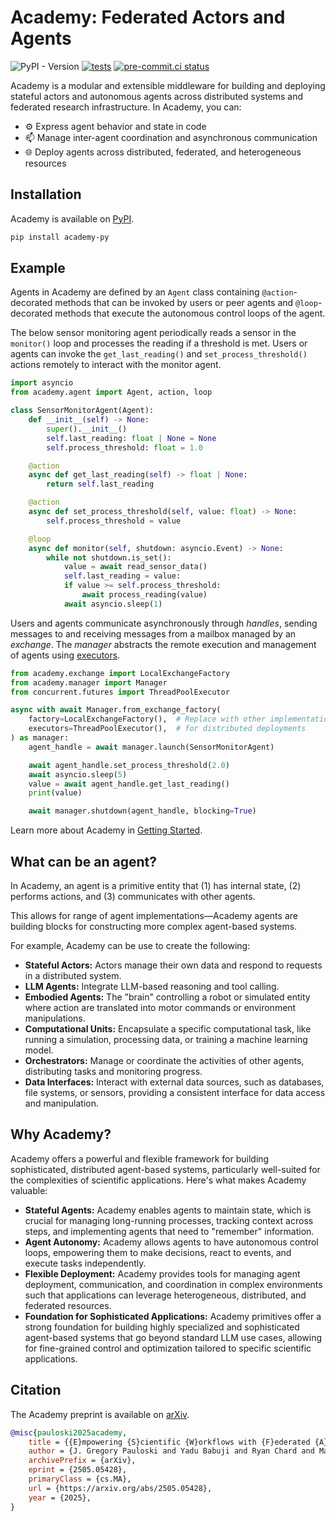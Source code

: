 # Academy: Federated Actors and Agents

![PyPI - Version](https://img.shields.io/pypi/v/academy-py)
[![tests](https://github.com/academy-agents/academy/actions/workflows/tests.yml/badge.svg)](https://github.com/academy-agents/academy/actions)
[![pre-commit.ci status](https://results.pre-commit.ci/badge/github/academy-agents/academy/main.svg)](https://results.pre-commit.ci/latest/github/academy-agents/academy/main)

Academy is a modular and extensible middleware for building and deploying stateful actors and autonomous agents across distributed systems and federated research infrastructure.
In Academy, you can:

* ⚙️  Express agent behavior and state in code
* 📫 Manage inter-agent coordination and asynchronous communication
* 🌐 Deploy agents across distributed, federated, and heterogeneous resources

## Installation

Academy is available on [PyPI](https://pypi.org/project/academy-py/).

```bash
pip install academy-py
```

## Example

Agents in Academy are defined by an `Agent` class containing `@action`-decorated methods that can be invoked by users or peer agents and `@loop`-decorated methods that execute the autonomous control loops of the agent.

The below sensor monitoring agent periodically reads a sensor in the `monitor()` loop and processes the reading if a threshold is met.
Users or agents can invoke the `get_last_reading()` and `set_process_threshold()` actions remotely to interact with the monitor agent.

```python
import asyncio
from academy.agent import Agent, action, loop

class SensorMonitorAgent(Agent):
    def __init__(self) -> None:
        super().__init__()
        self.last_reading: float | None = None
        self.process_threshold: float = 1.0

    @action
    async def get_last_reading(self) -> float | None:
        return self.last_reading

    @action
    async def set_process_threshold(self, value: float) -> None:
        self.process_threshold = value

    @loop
    async def monitor(self, shutdown: asyncio.Event) -> None:
        while not shutdown.is_set():
            value = await read_sensor_data()
            self.last_reading = value:
            if value >= self.process_threshold:
                await process_reading(value)
            await asyncio.sleep(1)
```

Users and agents communicate asynchronously through *handles*, sending messages to and receiving messages from a mailbox managed by an *exchange*.
The *manager* abstracts the remote execution and management of agents using [executors](https://docs.python.org/3/library/concurrent.futures.html).

```python
from academy.exchange import LocalExchangeFactory
from academy.manager import Manager
from concurrent.futures import ThreadPoolExecutor

async with await Manager.from_exchange_factory(
    factory=LocalExchangeFactory(),  # Replace with other implementations
    executors=ThreadPoolExecutor(),  # for distributed deployments
) as manager:
    agent_handle = await manager.launch(SensorMonitorAgent)

    await agent_handle.set_process_threshold(2.0)
    await asyncio.sleep(5)
    value = await agent_handle.get_last_reading()
    print(value)

    await manager.shutdown(agent_handle, blocking=True)
```

Learn more about Academy in [Getting Started](https://docs.academy-agents.org/latest/get-started).

## What can be an agent?

In Academy, an agent is a primitive entity that (1) has internal state, (2) performs actions, and (3) communicates with other agents.

This allows for range of agent implementations—Academy agents are building blocks for constructing more complex agent-based systems.

For example, Academy can be use to create the following:

* **Stateful Actors:** Actors manage their own data and respond to requests in a distributed system.
* **LLM Agents:** Integrate LLM-based reasoning and tool calling.
* **Embodied Agents:** The "brain" controlling a robot or simulated entity where action are translated into motor commands or environment manipulations.
* **Computational Units:** Encapsulate a specific computational task, like running a simulation, processing data, or training a machine learning model.
* **Orchestrators:** Manage or coordinate the activities of other agents, distributing tasks and monitoring progress.
* **Data Interfaces:** Interact with external data sources, such as databases, file systems, or sensors, providing a consistent interface for data access and manipulation.

## Why Academy?

Academy offers a powerful and flexible framework for building sophisticated, distributed agent-based systems, particularly well-suited for the complexities of scientific applications.
Here's what makes Academy valuable:

* **Stateful Agents:** Academy enables agents to maintain state, which is crucial for managing long-running processes, tracking context across steps, and implementing agents that need to "remember" information.
* **Agent Autonomy:** Academy allows agents to have autonomous control loops, empowering them to make decisions, react to events, and execute tasks independently.
* **Flexible Deployment:** Academy provides tools for managing agent deployment, communication, and coordination in complex environments such that applications can leverage heterogeneous, distributed, and federated resources.
* **Foundation for Sophisticated Applications:** Academy primitives offer a strong foundation for building highly specialized and sophisticated agent-based systems that go beyond standard LLM use cases, allowing for fine-grained control and optimization tailored to specific scientific applications.

## Citation

The Academy preprint is available on [arXiv](https://arxiv.org/abs/2505.05428).

```bibtex
@misc{pauloski2025academy,
    title = {{E}mpowering {S}cientific {W}orkflows with {F}ederated {A}gents},
    author = {J. Gregory Pauloski and Yadu Babuji and Ryan Chard and Mansi Sakarvadia and Kyle Chard and Ian Foster},
    archivePrefix = {arXiv},
    eprint = {2505.05428},
    primaryClass = {cs.MA},
    url = {https://arxiv.org/abs/2505.05428},
    year = {2025},
}
```


